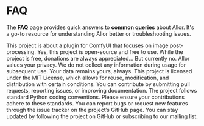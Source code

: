 # FAQ

The **FAQ** page provides quick answers to **common queries** about Allor. It's a go-to resource for understanding Allor
better or troubleshooting issues.

<deflist type="medium">
    <def title="What is this project about?">
        This project is about a plugin for ComfyUI that focuses on image post-processing. 
    </def> 
    <def title="It’s free?">
        Yes, this project is open-source and free to use. 
    </def> 
    <def title="Do you accept donations?">
        While the project is free, donations are always appreciated... But currently no. 
    </def>
    <def title="What about Privacy and Security?">
        Allor values your privacy. We do not collect any information during usage for subsequent use. Your data remains yours, always.
    </def>
    <def title="What license is this project under?">
        This project is licensed under the MIT License, which allows for reuse, modification, and distribution with certain conditions. 
    </def>
    <def title="How can I contribute to the project?">
        You can contribute by submitting pull requests, reporting issues, or improving documentation. 
    </def> 
    <def title="What are the coding standards for this project?">
        The project follows standard Python coding conventions. Please ensure your contributions adhere to these standards. 
    </def> 
    <def title="How do I report a bug or request a feature?">
        You can report bugs or request new features through the issue tracker on the project’s GitHub page. 
    </def>
    <def title="How can I stay updated about the project’s progress?">
        You can stay updated by following the project on GitHub or subscribing to our mailing list. 
    </def>
</deflist>

